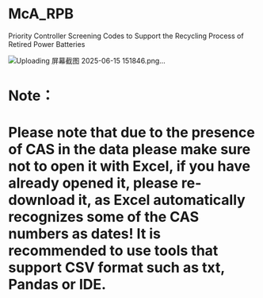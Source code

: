 # McA_RPB
Priority Controller Screening Codes to Support the Recycling Process of Retired Power Batteries


![Uploading 屏幕截图 2025-06-15 151846.png…]()





# Note：
# Please note that due to the presence of CAS in the data please make sure not to open it with Excel, if you have already opened it, please re-download it, as Excel automatically recognizes some of the CAS numbers as dates! It is recommended to use tools that support CSV format such as txt, Pandas or IDE.
